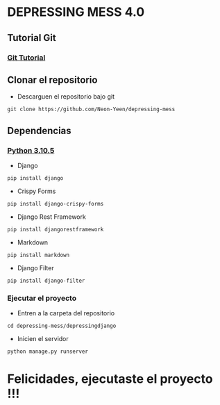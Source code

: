 # DEPRESSING MESS 4.0

## Tutorial Git

### [Git Tutorial](https://docs.github.com/en/get-started/using-git/about-git)

## Clonar el repositorio

- Descarguen el repositorio bajo git
```
git clone https://github.com/Neon-Yeen/depressing-mess
```
## Dependencias

### [Python 3.10.5](https://www.python.org/ftp/python/3.10.5/Python-3.10.5.tar.xz)

- Django
```
pip install django
```

- Crispy Forms
```
pip install django-crispy-forms
```

- Django Rest Framework
```
pip install djangorestframework
```

- Markdown
```
pip install markdown
```

- Django Filter
```
pip install django-filter
```

### Ejecutar el proyecto

- Entren a la carpeta del repositorio
```
cd depressing-mess/depressingdjango
```

- Inicien el servidor 
```
python manage.py runserver
```

# Felicidades, ejecutaste el proyecto !!!
